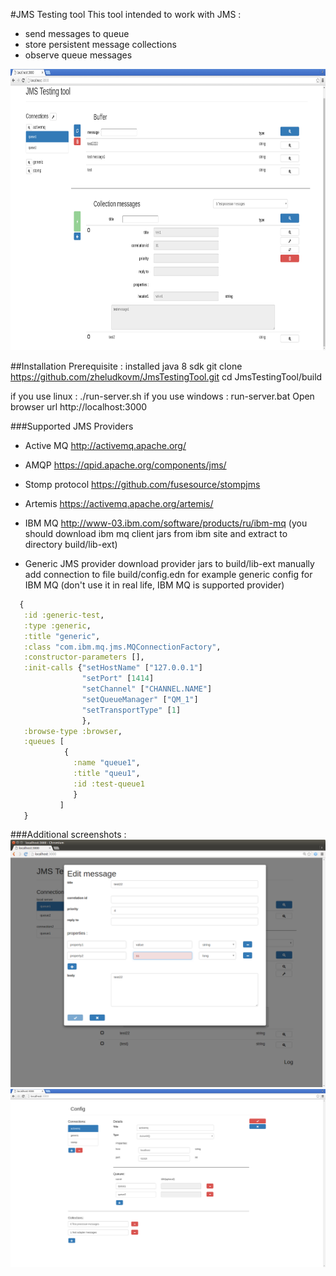 #JMS Testing tool
This tool intended to work with JMS :
- send messages to queue
- store persistent message collections
- observe queue messages
<img src="/readme-ext/main-window.png" width="900" height="450" />

##Installation
Prerequisite : installed java 8 sdk
git clone https://github.com/zheludkovm/JmsTestingTool.git
cd JmsTestingTool/build

if you use linux :
./run-server.sh
if you use windows :
run-server.bat
Open browser url  http://localhost:3000

###Supported JMS Providers
- Active MQ http://activemq.apache.org/
- AMQP https://qpid.apache.org/components/jms/
- Stomp protocol https://github.com/fusesource/stompjms
- Artemis https://activemq.apache.org/artemis/
- IBM MQ http://www-03.ibm.com/software/products/ru/ibm-mq
  (you should download ibm mq client jars from ibm site and extract to directory build/lib-ext)
  
- Generic JMS provider
  download provider jars to build/lib-ext
  manually add connection to file build/config.edn
  for example generic config for IBM MQ (don't use it in real life, IBM MQ is supported provider)
  
```clojure
  {
   :id :generic-test,
   :type :generic,
   :title "generic",
   :class "com.ibm.mq.jms.MQConnectionFactory",
   :constructor-parameters [],
   :init-calls {"setHostName" ["127.0.0.1"]
                "setPort" [1414]
                "setChannel" ["CHANNEL.NAME"]
                "setQueueManager" ["QM_1"]
                "setTransportType" [1]
                },
   :browse-type :browser,
   :queues [
            {
              :name "queue1",
              :title "queu1",
              :id :test-queue1
              }
           ]
   }
```

###Additional screenshots :
![Edit message](/readme-ext/edit-message.png)
![Config](/readme-ext/config.png)
